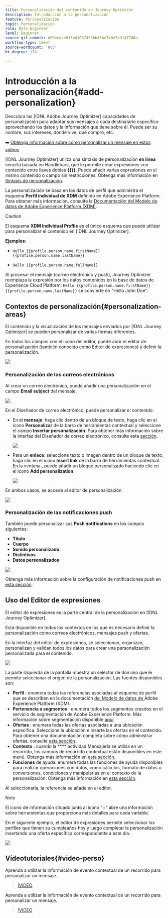 ```yaml
---
title: Personalización del contenido en Journey Optimizer
description: Introducción a la personalización
feature: Personalización
topic: Personalización
role: Data Engineer
level: Beginner
source-git-commit: d09eedce833b41037452bb46bc748e7e9f477d0a
workflow-type: tm+mt
source-wordcount: '663'
ht-degree: 17%

---
```


# Introducción a la personalización{#add-personalization}

Descubra las [!DNL Adobe Journey Optimizer] capacidades de personalización para adaptar sus mensajes a cada destinatario específico aprovechando los datos y la información que tiene sobre él. Puede ser su nombre, sus intereses, dónde vive, qué compró, etc.

➡️ [Obtenga información sobre cómo personalizar un mensaje en estos vídeos](#video-perso)

[!DNL Journey Optimizer] utiliza una sintaxis de personalización **en línea** sencilla basada en Handlebars, que le permite crear expresiones con contenido entre llaves dobles **{{}}**. Puede añadir varias expresiones en el mismo contenido o campo sin restricciones. Obtenga más información en [Sintaxis de personalización](personalization-syntax.md).

La personalización se basa en los datos de perfil que administra el esquema **Perfil individual de XDM** definido en Adobe Experience Platform. Para obtener más información, consulte la [Documentación del Modelo de datos de Adobe Experience Platform (XDM)](https://experienceleague.adobe.com/docs/experience-platform/xdm/home.html?lang=es).

>[!CAUTION]
>El esquema **XDM Individual Profile** es el único esquema que puede utilizar para personalizar el contenido en [!DNL Journey Optimizer].

**Ejemplos:**

* `Hello {{profile.person.name.firstName}} {{profile.person.name.lastName}}`

* `Hello {{profile.person.name.fullName}}`

Al procesar el mensaje (correo electrónico y push), Journey Optimizer reemplaza la expresión por los datos contenidos en la base de datos de Experience Cloud Platform:  `Hello {{profile.person.name.firstName}} {{profile.person.name.lastName}}` se convierte en &quot;Hello John Doe&quot;.


## Contextos de personalización{#personalization-areas}

El contenido y la visualización de los mensajes enviados por [!DNL Journey Optimizer] se pueden personalizar de varias formas diferentes.

En todos los campos con el icono del editor, puede abrir el editor de personalización (también conocido como Editor de expresiones) y definir la personalización.

![](assets/perso_icon.png)

### Personalización de los correos electrónicos

Al crear un correo electrónico, puede añadir una personalización en el campo **Email subject** del mensaje.

![](assets/perso_subject.png)

En el Diseñador de correo electrónico, puede personalizar el contenido:

* En el **mensaje**: haga clic dentro de un bloque de texto, haga clic en el icono **Personalizar** de la barra de herramientas contextual y seleccione el campo **Insertar personalización**. Para obtener más información sobre la interfaz del Diseñador de correo electrónico, consulte esta [sección](../design-emails.md).

   ![](assets/perso_insert.png)

* Para un **enlace**: seleccione texto o imagen dentro de un bloque de texto, haga clic en el icono **Insert link** de la barra de herramientas contextual. En la ventana , puede añadir un bloque personalizado haciendo clic en el icono **Add personalization**.

   ![](assets/perso_link.png)

En ambos casos, se accede al editor de personalización.

![](assets/perso_ee.png)


### Personalización de las notificaciones push

También puede personalizar sus **Push notifications** en los campos siguientes:

* **Título**
* **Cuerpo**
* **Sonido personalizado**
* **Distintivos**
* **Datos personalizados**

![](assets/perso_push.png)

Obtenga más información sobre la configuración de notificaciones push en [esta sección](../push-gs.md).

## Uso del Editor de expresiones

El editor de expresiones es la parte central de la personalización en [!DNL Journey Optimizer].

Está disponible en todos los contextos en los que es necesario definir la personalización como correos electrónicos, mensajes push y ofertas.

En la interfaz del editor de expresiones, se seleccionan, organizan, personalizan y validan todos los datos para crear una personalización personalizada para el contenido.

![](assets/perso_ee1.png)

La parte izquierda de la pantalla muestra un selector de dominio que le permite seleccionar el origen de la personalización. Las fuentes disponibles son:

* **Perfil** : enumera todas las referencias asociadas al esquema de perfil que se describen en la documentación [ del Modelo de datos de ](https://experienceleague.adobe.com/docs/experience-platform/xdm/home.html)Adobe Experience Platform (XDM).
* **Pertenencia a segmentos** : enumera todos los segmentos creados en el servicio de segmentación de Adobe Experience Platform. Más información sobre segmentación disponible [aquí](https://experienceleague.adobe.com/docs/experience-platform/segmentation/home.html?lang=en).
* **Ofertas** : enumera todas las ofertas asociadas a una ubicación específica. Seleccione la ubicación e inserte las ofertas en el contenido. Para obtener una documentación completa sobre cómo administrar ofertas, consulte [esta sección](../deliver-personalized-offers.md).
* **Contexto** : cuando la  **** actividad Mensajería se utiliza en un recorrido, los campos de recorrido contextual están disponibles en este menú. Obtenga más información en [esta sección](personalization-use-case.md).
* **Funciones**  de ayuda: enumera todas las funciones de ayuda disponibles para realizar operaciones con datos, como cálculos, formato de datos o conversiones, condiciones y manipularlas en el contexto de la personalización. Obtenga más información en [esta sección](functions/functions.md).

Al seleccionarla, la referencia se añade en el editor.

>[!NOTE]
>
>El icono de información situado junto al icono &quot;+&quot; abre una información sobre herramientas que proporciona más detalles para cada variable.

En el siguiente ejemplo, el editor de expresiones permite seleccionar los perfiles que tienen su cumpleaños hoy y luego completar la personalización insertando una oferta específica correspondiente a este día.

![](assets/perso_ee2.png)

## Vídeotutoriales{#video-perso}

Aprenda a utilizar la información de evento contextual de un recorrido para personalizar un mensaje.

>[!VIDEO](https://video.tv.adobe.com/v/334165?quality=12)

Aprenda a utilizar la información de evento contextual de un recorrido para personalizar un mensaje.

>[!VIDEO](https://video.tv.adobe.com/v/334078?quality=12)
